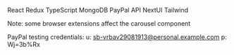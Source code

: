 React
Redux
TypeScript
MongoDB
PayPal API
NextUI
Tailwind

Note: some browser extensions affect the carousel component

PayPal testing credentials:
u: sb-vrbav29081913@personal.example.com
p: Wj=3b%Rx
